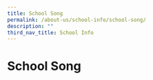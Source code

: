 ```yaml
---
title: School Song
permalink: /about-us/school-info/school-song/
description: ""
third_nav_title: School Info
---
```

School Song
===========


